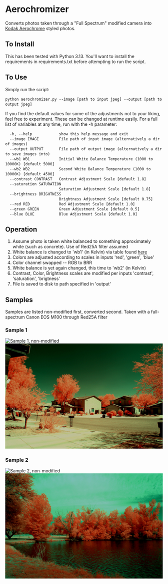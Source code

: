 # Aerochromizer
Converts photos taken through a "Full Spectrum" modified camera into [Kodak Aerochrome](https://www.analog.cafe/r/kodak-aerochrome-a-colour-ir-film-guide-and-review-uwi3) styled photos. 

## To Install
This has been tested with Python 3.13. You'll want to install the requirements in requirements.txt before attempting to
run the script. 

## To Use
Simply run the script:
````
python aerochromizer.py --image [path to input jpeg] --output [path to output jpeg]
````

If you find the default values for some of the adjustments not to your liking, feel free to experiment. These can be 
changed at runtime easily. For a full list of variables at any time, run with the -h parameter:

````
  -h, --help            show this help message and exit
  --image IMAGE         File path of input image (alternatively a dir of images)
  --output OUTPUT       File path of output image (alternatively a dir to save images into)
  --wb1 WB1             Initial White Balance Temperature (1000 to 10000K) [default 5000]
  --wb2 WB2             Second White Balance Temperature (1000 to 10000K) [default 4500]
  --contrast CONTRAST   Contrast Adjustment Scale [default 1.8]
  --saturation SATURATION
                        Saturation Adjustment Scale [default 1.8]
  --brightness BRIGHTNESS
                        Brightness Adjustment Scale [default 0.75]
  --red RED             Red Adjustment Scale [default 1.0]
  --green GREEN         Green Adjustment Scale [default 0.5]
  --blue BLUE           Blue Adjustment Scale [default 1.0]
````

## Operation
1. Assume photo is taken white balanced to something approximately white (such as concrete). Use of Red25A filter assumed
2. White balance is changed to 'wb1' (in Kelvin) via table found [here](https://stackoverflow.com/questions/11884544/setting-color-temperature-for-a-given-image-like-in-photoshop)
3. Colors are adjusted according to scales in inputs 'red', 'green', 'blue'
4. Color channel swapped -- RGB to BRR
5. White balance is yet again changed, this time to 'wb2' (in Kelvin)
6. Contrast, Color, Brightness scales are modified per inputs 'contrast', 'saturation', 'brigtness'
7. File is saved to disk to path specified in 'output'

## Samples
Samples are listed non-modified first, converted second. Taken with a full-spectrum Canon EOS M100 through Red25A filter 
### Sample 1
![Sample 1, non-modified](samples/sample_1.JPG "Sample 1, Non-modified")
![Sample 1, converted](samples/sample_1_conv.jpg "Sample 1, converted")

### Sample 2
![Sample 2, non-modified](samples/sample_2.JPG "Sample 2, Non-modified")
![Sample 2, converted](samples/sample_2_conv.jpg "Sample 2, converted")
